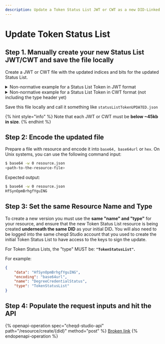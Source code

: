 ```yaml
---
description: Update a Token Status List JWT or CWT as a new DID-Linked Resource
---
```


# Update Token Status List

## Step 1. Manually create your new Status List JWT/CWT and save the file locally

Create a JWT or CWT file with the updated indices and bits for the updated Status List.

<details>

<summary>Non-normative example for a Status List Token in JWT format</summary>

```json
{
  "alg": "ES256",
  "kid": "12",
  "typ": "statuslist+jwt"
}
.
{
  "exp": 2291720170,
  "iat": 1686920170,
  "iss": "https://example.com",
  "status_list": {
    "bits": 3,
    "lst": "eNrbuRgAAhcBXQHutdpRiBFREinSjQfeTpXmdQfwefegD"
  },
  "sub": "https://example.com/statuslists/1"
}
```

</details>

<details>

<summary>Non-normative example for a Status List Token in CWT format (not including the type header yet)</summary>

```json
d28453a20126106e7374617475736c6973742b637774a1044231325860a502782168
747470733a2f2f6578616d706c652e636f6d2f7374617475736c697374732f310173
68747470733a2f2f6578616d706c652e636f6d061a648c5bea041a8898dfea19fffe
56a2646269747301636c73744a78dadbb918000217015d58400f2ca3772e10b09d5d
6ed56461f7cba1a816c6234072d1bb693db277048e5db5a4e64444492a9b781d6c7a
c9714db99cc7aadb3812ec90cab7794170bab5b473
```

</details>

Save this file locally and call it something like `statusListTokenUPDATED.json`

{% hint style="info" %}
Note that each JWT or CWT must be **below \~45kb in size**.
{% endhint %}

## Step 2: Encode the updated file

Prepare a file with resource and encode it into `base64, base64url` or `hex`. On Unix systems, you can use the following command input:

```bash
$ base64 -w 0 resource.json
<path-to-the-resource-file>
```

Expected output:

```bash
$ base64 -w 0 resource.json
HfSynOpmBrhgfYguING
```

## Step 3: Set the same Resource Name and Type

To create a new version you must use the **same "name" and "type"** for your resource, and ensure that the new Token Status List resource is being created **underneath the same DID** as your initial DI&#x44;**.** You will also need to be logged into the same cheqd Studio account that you used to create the initial Token Status List to have access to the keys to sign the update.

For Token Status Lists, the "type" MUST be: **`"TokenStatusList"`.**

For example:

```json
{
    "data": "HfSynOpmBrhgfYguING",
    "encoding": "base64url",
    "name": "DegreeCredentialStatus",
    "type": "TokenStatusList"
}
```

## Step 4: Populate the request inputs and hit the API

{% openapi-operation spec="cheqd-studio-api" path="/resource/create/{did}" method="post" %}
[Broken link](broken-reference)
{% endopenapi-operation %}
